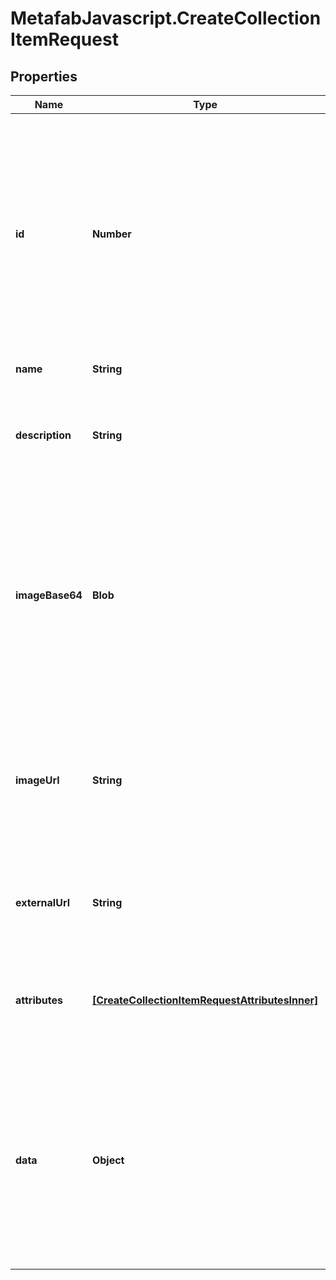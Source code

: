 # MetafabJavascript.CreateCollectionItemRequest

## Properties

Name | Type | Description | Notes
------------ | ------------- | ------------- | -------------
**id** | **Number** | A unique itemId to use for this item within the collection. If an existing itemId is used, the current metadata will be overriden. Any number may be used.  The terms &#x60;itemId&#x60; and &#x60;collectionItemId&#x60; are used interchangeably and equivalent to one another throughout MetaFab documentation. | 
**name** | **String** | The name of this item. | 
**description** | **String** | A text description of this item. This is a great spot to include lore, game mechanics and more related to this item. | 
**imageBase64** | **Blob** | A base64 string of the image for this item. Either &#x60;imageBase64&#x60; or &#x60;imageUrl&#x60; must be provided. Supported image formats are &#x60;jpg&#x60;, &#x60;jpeg&#x60;, &#x60;png&#x60;, &#x60;gif&#x60;. Recommended size of 1:1 aspect ratio and no more than 1500x1500 pixels. | [optional] 
**imageUrl** | **String** | An external url that resolves to an image to use for this item. This can also be set to an ipfs:// uri. Recommended size of 1:1 aspect ratio and no more than 1500x1500 pixels. | [optional] 
**externalUrl** | **String** | An optional URL where players can go to learn more about this item specifically, or your game, or any other link. | [optional] 
**attributes** | [**[CreateCollectionItemRequestAttributesInner]**](CreateCollectionItemRequestAttributesInner.md) | An array of objects that conform with the [metadata attributes standard that can be found here](https://docs.opensea.io/docs/metadata-standards#attributes) | [optional] 
**data** | **Object** | An arbitrary object of data attached to the top level metadata object. This is useful for including data or resource URLs specific to your game. Such as URLs that point to 3D models, music files, bitmaps, or anything else you need to reference. | [optional] 


